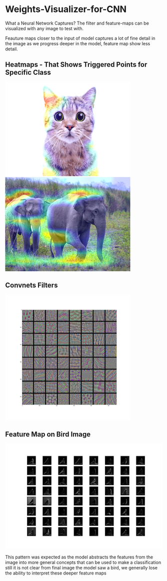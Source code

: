 # Weights-Visualizer-for-CNN
What a Neural Network Captures? The filter and feature-maps can be visualized with any image to test with.

Feauture maps closer to the input of model captures a lot of fine detail in the image as we progress deeper in the model, feature map show less detail.


## Heatmaps - That Shows Triggered Points for Specific Class 
<div>
<img style='display:inline-block;' height=300px width=400px src='outputs/cat_cam.jpg'>
<img style='display:inline-block;' height=300px width=400px src='outputs/elephant_cam.jpg'> 
</div>
 

## Convnets Filters
<img width=400px src='outputs/block4_conv1.jpg'>

## Feature Map on Bird Image
  ![alt text](outputs/bird/feature_map_1_bird.jpg)

This pattern was expected as the model abstracts the features from the image into more general concepts that can be used to make a classification still it is not clear from final image the model saw a bird, we generally lose the ability to interpret these deeper feature maps
